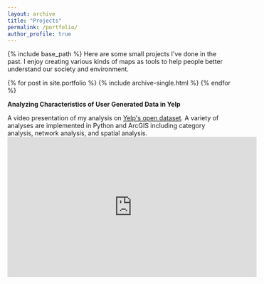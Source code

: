 ```yaml
---
layout: archive
title: "Projects"
permalink: /portfolio/
author_profile: true
---
```


{% include base_path %}
Here are some small projects I've done in the past. I enjoy creating various kinds of maps as tools to help people better understand our society and environment.

{% for post in site.portfolio %}
  {% include archive-single.html %}
{% endfor %}

**Analyzing Characteristics of User Generated Data in Yelp**

A video presentation of my analysis on [Yelp's open dataset](https://www.yelp.com/dataset). A variety of analyses are implemented in Python and ArcGIS including category analysis, network analysis, and spatial analysis.<br/><iframe width="560" height="315" src="https://www.youtube.com/embed/2woLPRKWBEw" frameborder="0" allow="accelerometer; autoplay; encrypted-media; gyroscope; picture-in-picture" allowfullscreen></iframe>
